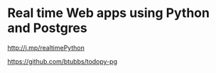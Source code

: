 # Real time Web apps using Python and Postgres

http://j.mp/realtimePython

https://github.com/btubbs/todopy-pg
